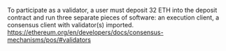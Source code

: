 ---
---
To participate as a validator, a user must deposit 32 ETH into the deposit contract and run three separate pieces of software: an execution client, a consensus client with validator(s) imported.
https://ethereum.org/en/developers/docs/consensus-mechanisms/pos/#validators


